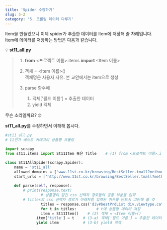 ```yaml
---
title: 'Spider 수정하기'
slug: 5-2
category: '5. 크롤링 데이터 다루기'
---
```


Item을 만들었으니 이제 spider가 추출한 데이터를 Item에 저장해 줄 차례입니다. Item에 데이터를 저장하는 방법은 다음과 같습니다.

💡 **st11_all.py**
> 1. **from** <프로젝트 이름>.items **import** <Item 이름>
>    
> 2. 객체 = <Item 이름>()    
>    객체명은 사용자 자유. 본 교안에서는 item으로 생성
>        
> 3. parse 함수에
>    1. 객체['필드 이름'] = 추출한 데이터
>    2. yield 객체

무슨 소리일까요? 🙄

**st11_all.py**를 수정하면서 이해해 봅시다.

```python
#st11_all.py
# 11번가 베스트 카테고리 상품명 크롤링

import scrapy
from st11.items import St11Item 혹은 Title    # (1) from <프로젝트 이름>.items import <Item 이름>

class St11AllSpider(scrapy.Spider):
    name = 'st11_all'
    allowed_domains = ['www.11st.co.kr/browsing/BestSeller.tmall?method=getBestSellerMain']
    start_urls = ['http://www.11st.co.kr/browsing/BestSeller.tmall?method=getBestSellerMain']
		
    def parse(self, response):
        # print(response.text)
				# 상품명이 담긴 css 선택자 경로들의 공통 부분을 입력
        # titles의 css 선택자 경로가 아래처럼 입력된 이유를 반드시 고민해 볼 것
				titles = response.css('div#bestPrdList div.viewtype.catal_ty ul li div a div.pname p::text').getall()
				for t in titles:         # t에 상품명 데이터 저장
		        item = St11Item()    # (2) 객체 = <Item 이름>()
	          item['title'] = t    # (3-a) 객체['필드 이름'] = 추출한 데이터
	          yield item           # (3-b) yield 객체
```
